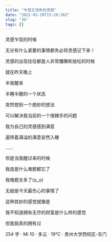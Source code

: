 ```yaml
---
title: "乍现又消失的灵感"
date: "2022-03-20T15:20:26Z"
slug: "36"
tags: []
---
```

灵感乍现的时候

无论有什么紧要的事情都务必将灵感记下来！

灵感的出现往往都是人非常慵懒和放松的时候

就在昨天晚上

半夜醒来

半睡半醒的一个状态

突然想到一个绝妙的想法

可以解决我当前的一个很棘手的问题

我为自己的灵感感到满意

遍带着满溢的满意安然入睡

……

但是当我醒过来的时候

我连是什么难题都忘了

我难题太多了(ಥ_ಥ)

无疑是今天最伤心的事情了

这种其妙的感觉就像是

我不知道拥有无尽的财富是什么样的感觉

但我我真的拥有过

254 字 · Mi 10 · 多云 · 19℃ · 贵州大学西校区-东门
